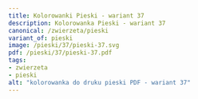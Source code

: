 ```yaml
---
title: Kolorowanki Pieski - wariant 37
description: Kolorowanka Pieski - wariant 37
canonical: /zwierzeta/pieski
variant_of: pieski
image: /pieski/37/pieski-37.svg
pdf: /pieski/37/pieski-37.pdf
tags:
- zwierzeta
- pieski
alt: "kolorowanka do druku pieski PDF - wariant 37"
---
```

